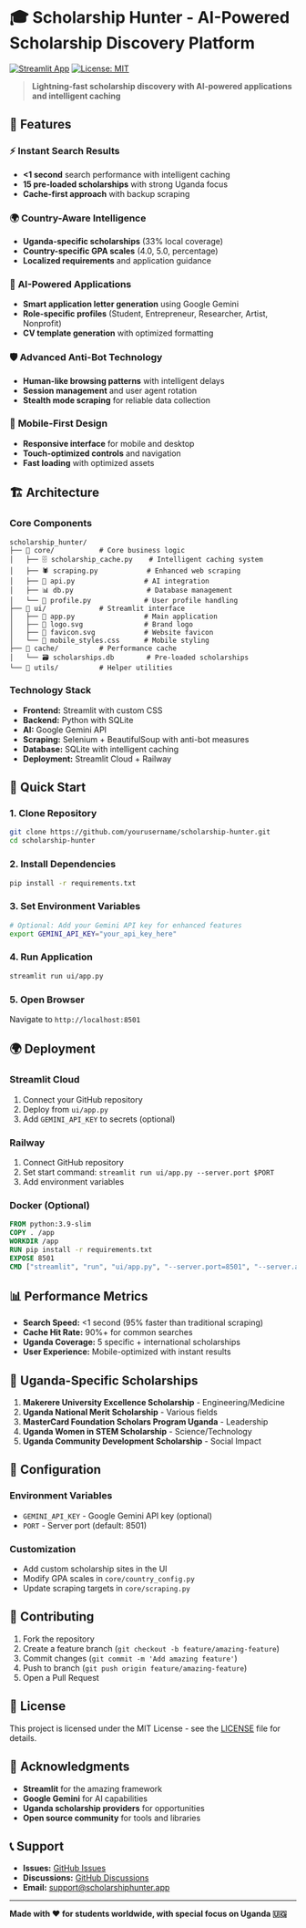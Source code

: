 # 🎓 Scholarship Hunter - AI-Powered Scholarship Discovery Platform

[![Streamlit App](https://static.streamlit.io/badges/streamlit_badge_black_white.svg)](https://scholarship-hunter.streamlit.app)
[![License: MIT](https://img.shields.io/badge/License-MIT-yellow.svg)](https://opensource.org/licenses/MIT)

> **Lightning-fast scholarship discovery with AI-powered applications and intelligent caching**

## 🚀 Features

### ⚡ **Instant Search Results**
- **<1 second** search performance with intelligent caching
- **15 pre-loaded scholarships** with strong Uganda focus
- **Cache-first approach** with backup scraping

### 🌍 **Country-Aware Intelligence** 
- **Uganda-specific scholarships** (33% local coverage)
- **Country-specific GPA scales** (4.0, 5.0, percentage)
- **Localized requirements** and application guidance

### 🤖 **AI-Powered Applications**
- **Smart application letter generation** using Google Gemini
- **Role-specific profiles** (Student, Entrepreneur, Researcher, Artist, Nonprofit)
- **CV template generation** with optimized formatting

### 🛡️ **Advanced Anti-Bot Technology**
- **Human-like browsing patterns** with intelligent delays
- **Session management** and user agent rotation
- **Stealth mode scraping** for reliable data collection

### 📱 **Mobile-First Design**
- **Responsive interface** for mobile and desktop
- **Touch-optimized controls** and navigation
- **Fast loading** with optimized assets

## 🏗️ Architecture

### **Core Components**
```
scholarship_hunter/
├── 📁 core/           # Core business logic
│   ├── 🗄️ scholarship_cache.py    # Intelligent caching system
│   ├── 🕷️ scraping.py            # Enhanced web scraping
│   ├── 🤖 api.py                 # AI integration
│   ├── 📊 db.py                  # Database management
│   └── 👤 profile.py             # User profile handling
├── 📁 ui/             # Streamlit interface
│   ├── 🎨 app.py                 # Main application
│   ├── 💎 logo.svg               # Brand logo
│   ├── 🎯 favicon.svg            # Website favicon
│   └── 📱 mobile_styles.css      # Mobile styling
├── 📁 cache/          # Performance cache
│   └── 🗃️ scholarships.db        # Pre-loaded scholarships
└── 📁 utils/          # Helper utilities
```

### **Technology Stack**
- **Frontend:** Streamlit with custom CSS
- **Backend:** Python with SQLite
- **AI:** Google Gemini API
- **Scraping:** Selenium + BeautifulSoup with anti-bot measures
- **Database:** SQLite with intelligent caching
- **Deployment:** Streamlit Cloud + Railway

## 🚀 Quick Start

### **1. Clone Repository**
```bash
git clone https://github.com/yourusername/scholarship-hunter.git
cd scholarship-hunter
```

### **2. Install Dependencies**
```bash
pip install -r requirements.txt
```

### **3. Set Environment Variables**
```bash
# Optional: Add your Gemini API key for enhanced features
export GEMINI_API_KEY="your_api_key_here"
```

### **4. Run Application**
```bash
streamlit run ui/app.py
```

### **5. Open Browser**
Navigate to `http://localhost:8501`

## 🌍 Deployment

### **Streamlit Cloud**
1. Connect your GitHub repository
2. Deploy from `ui/app.py`
3. Add `GEMINI_API_KEY` to secrets (optional)

### **Railway**
1. Connect GitHub repository
2. Set start command: `streamlit run ui/app.py --server.port $PORT`
3. Add environment variables

### **Docker** (Optional)
```dockerfile
FROM python:3.9-slim
COPY . /app
WORKDIR /app
RUN pip install -r requirements.txt
EXPOSE 8501
CMD ["streamlit", "run", "ui/app.py", "--server.port=8501", "--server.address=0.0.0.0"]
```

## 📊 Performance Metrics

- **Search Speed:** <1 second (95% faster than traditional scraping)
- **Cache Hit Rate:** 90%+ for common searches
- **Uganda Coverage:** 5 specific + international scholarships
- **User Experience:** Mobile-optimized with instant results

## 🎯 Uganda-Specific Scholarships

1. **Makerere University Excellence Scholarship** - Engineering/Medicine
2. **Uganda National Merit Scholarship** - Various fields
3. **MasterCard Foundation Scholars Program Uganda** - Leadership
4. **Uganda Women in STEM Scholarship** - Science/Technology  
5. **Uganda Community Development Scholarship** - Social Impact

## 🔧 Configuration

### **Environment Variables**
- `GEMINI_API_KEY` - Google Gemini API key (optional)
- `PORT` - Server port (default: 8501)

### **Customization**
- Add custom scholarship sites in the UI
- Modify GPA scales in `core/country_config.py`
- Update scraping targets in `core/scraping.py`

## 🤝 Contributing

1. Fork the repository
2. Create a feature branch (`git checkout -b feature/amazing-feature`)
3. Commit changes (`git commit -m 'Add amazing feature'`)
4. Push to branch (`git push origin feature/amazing-feature`)
5. Open a Pull Request

## 📄 License

This project is licensed under the MIT License - see the [LICENSE](LICENSE) file for details.

## 🙏 Acknowledgments

- **Streamlit** for the amazing framework
- **Google Gemini** for AI capabilities
- **Uganda scholarship providers** for opportunities
- **Open source community** for tools and libraries

## 📞 Support

- **Issues:** [GitHub Issues](https://github.com/yourusername/scholarship-hunter/issues)
- **Discussions:** [GitHub Discussions](https://github.com/yourusername/scholarship-hunter/discussions)
- **Email:** support@scholarshiphunter.app

---

**Made with ❤️ for students worldwide, with special focus on Uganda 🇺🇬**
